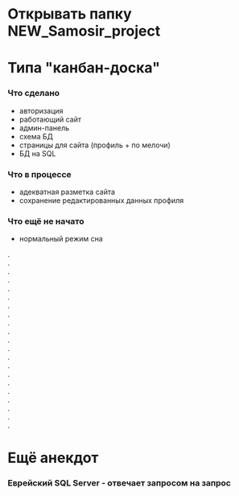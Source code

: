 # Открывать папку NEW_Samosir_project
#
# Типа "канбан-доска"
### Что сделано 
- авторизация
- работающий сайт
- админ-панель
- схема БД
- страницы для сайта (профиль + по мелочи)
- БД на SQL

### Что в процессе
- адекватная разметка сайта
- сохранение редактированных данных профиля

### Что ещё не начато
- нормальный режим сна

.  
.  
.  
.  
.  
.  
.  
.  
.  
.  
.  
.  
.  
.  
.  
.  
.  
.  
.  
.  
.  


# Ещё анекдот
### Еврейский SQL Server - отвечает запросом на запрос
